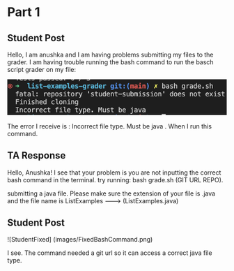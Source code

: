 # Part 1
## Student Post 
Hello, I am anushka and I am having problems submitting my files to the grader. I am having trouble running the bash command to run the basch script grader on my file: 

![StudentError](images/StudentError.png)


The error I receive is : Incorrect file type. Must be java . When I run this command.

## TA Response 
Hello, Anushka! I see that your problem is you are not inputting the correct bash command in the terminal. try running: bash grade.sh (GIT URL REPO). 

submitting a java file. Please make sure the extension of your file is .java and the file name is ListExamples ---> (ListExamples.java)

## Student Post
![StudentFixed] (images/FixedBashCommand.png)

I see. The command needed a git url so it can access a correct java file type.
